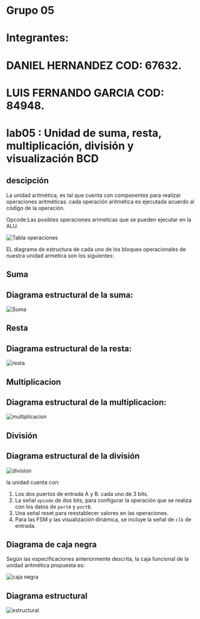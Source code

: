 # Grupo 05
# Integrantes:
# DANIEL HERNANDEZ COD: 67632.
# LUIS FERNANDO GARCIA COD: 84948.
# lab05 : Unidad de suma, resta, multiplicación, división y visualización BCD

## descipción 
La unidad aritmética, es tal que cuenta con componentes para realizar operaciones aritméticas. cada operación aritmética es ejecutada acuerdo al código de la operación. 

Opcode:Las posibles operaciones arimeticas que se pueden ejecutar en la ALU.

![Tabla operaciones](https://github.com/ELINGAP-7545/lab05-grupo_5/blob/master/IMAGENES/TABLA.png)

EL diagrama de estructura de cada uno de los bloques operacionales de nuestra unidad armetica son los siguientes:
        

## Suma 
## Diagrama estructural de la suma:
![Suma](https://raw.githubusercontent.com/ELINGAP-7545/lab05-grupo_5/master/IMAGENES/ESTRUCTURAL%20SUM4.bmp)


## Resta
## Diagrama estructural de la resta:
![resta](https://github.com/ELINGAP-7545/lab05-grupo_5/blob/master/IMAGENES/REST.png)


## Multiplicacion
## Diagrama estructural de la multiplicacion:
![multiplicacion](https://github.com/ELINGAP-7545/lab05-grupo_5/blob/master/IMAGENES/estructural%20multiplicador.jpg)


## División
## Diagrama estructural de la división
![division](https://github.com/ELINGAP-7545/lab05-grupo_5/blob/master/IMAGENES/DIV.png)
        

la unidad cuenta con:

1. Los dos puertos de entrada A y B. cada uno de  3 bits.
2. La señal `opcode` de dos bits, para configurar la operación que se realiza con los datos de `portA` y `portB`.
3. Una señal reset para reestablecer valores en las operaciones.
4. Para las FSM  y las visualización dinámica, se incluye la señal de `clk` de entrada.


## Diagrama de caja negra

Según las especificaciones anteriormente descrita, la caja funcional de la unidad aritmética propuesta es:

![caja negra](https://github.com/Fabeltranm/SPARTAN6-ATMEGA-MAX5864/blob/master/lab/lab06_Unidad_aritmetica/doc/cajanegra.png)


## Diagrama estructural

![estructural](https://github.com/Fabeltranm/SPARTAN6-ATMEGA-MAX5864/blob/master/lab/lab06_Unidad_aritmetica/doc/diagraEstructural.png)



  

 
